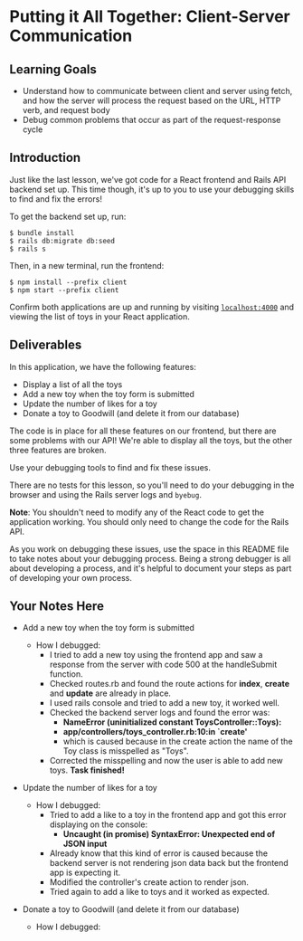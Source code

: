 # Putting it All Together: Client-Server Communication

## Learning Goals

- Understand how to communicate between client and server using fetch, and how
  the server will process the request based on the URL, HTTP verb, and request
  body
- Debug common problems that occur as part of the request-response cycle

## Introduction

Just like the last lesson, we've got code for a React frontend and Rails API
backend set up. This time though, it's up to you to use your debugging skills to
find and fix the errors!

To get the backend set up, run:

```console
$ bundle install
$ rails db:migrate db:seed
$ rails s
```

Then, in a new terminal, run the frontend:

```console
$ npm install --prefix client
$ npm start --prefix client
```

Confirm both applications are up and running by visiting
[`localhost:4000`](http://localhost:4000) and viewing the list of toys in your
React application.

## Deliverables

In this application, we have the following features:

- Display a list of all the toys
- Add a new toy when the toy form is submitted
- Update the number of likes for a toy
- Donate a toy to Goodwill (and delete it from our database)

The code is in place for all these features on our frontend, but there are some
problems with our API! We're able to display all the toys, but the other three
features are broken.

Use your debugging tools to find and fix these issues.

There are no tests for this lesson, so you'll need to do your debugging in the
browser and using the Rails server logs and `byebug`.

**Note**: You shouldn't need to modify any of the React code to get the
application working. You should only need to change the code for the Rails API.

As you work on debugging these issues, use the space in this README file to take
notes about your debugging process. Being a strong debugger is all about
developing a process, and it's helpful to document your steps as part of
developing your own process.

## Your Notes Here

- Add a new toy when the toy form is submitted

    - How I debugged:
        - I tried to add a new toy using the frontend app and saw a response from the server with code 500 at the handleSubmit function.
        - Checked routes.rb and found the route actions for **index**, **create** and **update** are already in place.
        - I used rails console and tried to add a new toy, it worked well.
        - Checked the backend server logs and found the error was: 
            - **NameError (uninitialized constant ToysController::Toys):**
            - **app/controllers/toys_controller.rb:10:in `create'**
            - which is caused because in the create action the name of the Toy class is misspelled as "Toys".
        - Corrected the misspelling and now the user is able to add new toys. **Task finished!**
    

- Update the number of likes for a toy

    - How I debugged:
        - Tried to add a like to a toy in the frontend app and got this error displaying on the console:
            - **Uncaught (in promise) SyntaxError: Unexpected end of JSON input**
        - Already know that this kind of error is caused because the backend server is not rendering json data back
          but the frontend app is expecting it.
        - Modified the controller's create action to render json.
        - Tried again to add a like to toys and it worked as expected.
    

- Donate a toy to Goodwill (and delete it from our database)

    - How I debugged:

